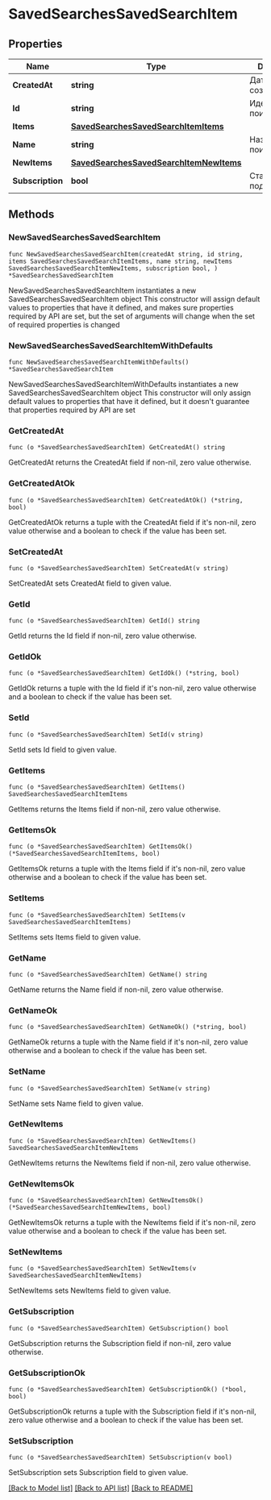 # SavedSearchesSavedSearchItem

## Properties

Name | Type | Description | Notes
------------ | ------------- | ------------- | -------------
**CreatedAt** | **string** | Дата и время создания | 
**Id** | **string** | Идентификатор поиска | 
**Items** | [**SavedSearchesSavedSearchItemItems**](SavedSearchesSavedSearchItemItems.md) |  | 
**Name** | **string** | Название поиска | 
**NewItems** | [**SavedSearchesSavedSearchItemNewItems**](SavedSearchesSavedSearchItemNewItems.md) |  | 
**Subscription** | **bool** | Статус подписки | 

## Methods

### NewSavedSearchesSavedSearchItem

`func NewSavedSearchesSavedSearchItem(createdAt string, id string, items SavedSearchesSavedSearchItemItems, name string, newItems SavedSearchesSavedSearchItemNewItems, subscription bool, ) *SavedSearchesSavedSearchItem`

NewSavedSearchesSavedSearchItem instantiates a new SavedSearchesSavedSearchItem object
This constructor will assign default values to properties that have it defined,
and makes sure properties required by API are set, but the set of arguments
will change when the set of required properties is changed

### NewSavedSearchesSavedSearchItemWithDefaults

`func NewSavedSearchesSavedSearchItemWithDefaults() *SavedSearchesSavedSearchItem`

NewSavedSearchesSavedSearchItemWithDefaults instantiates a new SavedSearchesSavedSearchItem object
This constructor will only assign default values to properties that have it defined,
but it doesn't guarantee that properties required by API are set

### GetCreatedAt

`func (o *SavedSearchesSavedSearchItem) GetCreatedAt() string`

GetCreatedAt returns the CreatedAt field if non-nil, zero value otherwise.

### GetCreatedAtOk

`func (o *SavedSearchesSavedSearchItem) GetCreatedAtOk() (*string, bool)`

GetCreatedAtOk returns a tuple with the CreatedAt field if it's non-nil, zero value otherwise
and a boolean to check if the value has been set.

### SetCreatedAt

`func (o *SavedSearchesSavedSearchItem) SetCreatedAt(v string)`

SetCreatedAt sets CreatedAt field to given value.


### GetId

`func (o *SavedSearchesSavedSearchItem) GetId() string`

GetId returns the Id field if non-nil, zero value otherwise.

### GetIdOk

`func (o *SavedSearchesSavedSearchItem) GetIdOk() (*string, bool)`

GetIdOk returns a tuple with the Id field if it's non-nil, zero value otherwise
and a boolean to check if the value has been set.

### SetId

`func (o *SavedSearchesSavedSearchItem) SetId(v string)`

SetId sets Id field to given value.


### GetItems

`func (o *SavedSearchesSavedSearchItem) GetItems() SavedSearchesSavedSearchItemItems`

GetItems returns the Items field if non-nil, zero value otherwise.

### GetItemsOk

`func (o *SavedSearchesSavedSearchItem) GetItemsOk() (*SavedSearchesSavedSearchItemItems, bool)`

GetItemsOk returns a tuple with the Items field if it's non-nil, zero value otherwise
and a boolean to check if the value has been set.

### SetItems

`func (o *SavedSearchesSavedSearchItem) SetItems(v SavedSearchesSavedSearchItemItems)`

SetItems sets Items field to given value.


### GetName

`func (o *SavedSearchesSavedSearchItem) GetName() string`

GetName returns the Name field if non-nil, zero value otherwise.

### GetNameOk

`func (o *SavedSearchesSavedSearchItem) GetNameOk() (*string, bool)`

GetNameOk returns a tuple with the Name field if it's non-nil, zero value otherwise
and a boolean to check if the value has been set.

### SetName

`func (o *SavedSearchesSavedSearchItem) SetName(v string)`

SetName sets Name field to given value.


### GetNewItems

`func (o *SavedSearchesSavedSearchItem) GetNewItems() SavedSearchesSavedSearchItemNewItems`

GetNewItems returns the NewItems field if non-nil, zero value otherwise.

### GetNewItemsOk

`func (o *SavedSearchesSavedSearchItem) GetNewItemsOk() (*SavedSearchesSavedSearchItemNewItems, bool)`

GetNewItemsOk returns a tuple with the NewItems field if it's non-nil, zero value otherwise
and a boolean to check if the value has been set.

### SetNewItems

`func (o *SavedSearchesSavedSearchItem) SetNewItems(v SavedSearchesSavedSearchItemNewItems)`

SetNewItems sets NewItems field to given value.


### GetSubscription

`func (o *SavedSearchesSavedSearchItem) GetSubscription() bool`

GetSubscription returns the Subscription field if non-nil, zero value otherwise.

### GetSubscriptionOk

`func (o *SavedSearchesSavedSearchItem) GetSubscriptionOk() (*bool, bool)`

GetSubscriptionOk returns a tuple with the Subscription field if it's non-nil, zero value otherwise
and a boolean to check if the value has been set.

### SetSubscription

`func (o *SavedSearchesSavedSearchItem) SetSubscription(v bool)`

SetSubscription sets Subscription field to given value.



[[Back to Model list]](../README.md#documentation-for-models) [[Back to API list]](../README.md#documentation-for-api-endpoints) [[Back to README]](../README.md)


